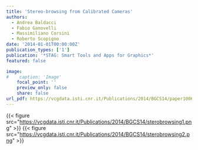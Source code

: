 ```yaml
---
title: 'Stereo-browsing from Calibrated Cameras'
authors:
  - Andrea Baldacci
  - Fabio Ganovelli
  - Massimiliano Corsini
  - Roberto Scopigno
date: '2014-01-01T00:00:00Z'
publication_types: ['1']
publication: '*STAG: Smart Tools and Apps for Graphics*'
featured: false

image:
#    caption: 'Image'
    focal_point: ''
    preview_only: false
    share: false
url_pdf: https://vcgdata.isti.cnr.it/Publications/2014/BGCS14/paper1006_1.pdf
---
```

{{< figure src="https://vcgdata.isti.cnr.it/Publications/2014/BGCS14/sterobrowsing1.png" >}}
{{< figure src="https://vcgdata.isti.cnr.it/Publications/2014/BGCS14/sterobrowsing2.png" >}}
